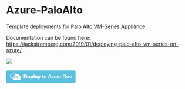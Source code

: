 # Azure-PaloAlto
Template deployments for Palo Alto VM-Series Appliance.

Documentation can be found here: https://jackstromberg.com/2019/01/deploying-palo-alto-vm-series-on-azure/

[<img src="http://azuredeploy.net/deploybutton.png"/>](https://portal.azure.com/#create/Microsoft.Template/uri/https%3A%2F%2Fraw.githubusercontent.com%2FJackStromberg%2FAzure-PaloAlto%2Fmaster%2Fazuredeploy.json)

[<img src="https://raw.githubusercontent.com/Azure/azure-quickstart-templates/master/1-CONTRIBUTION-GUIDE/images/deploytoazuregov.png"/>](https://portal.azure.us/#create/Microsoft.Template/uri/https%3A%2F%2Fraw.githubusercontent.com%2FJackStromberg%2FAzure-PaloAlto%2Fmaster%2Fazuredeploy.json)
